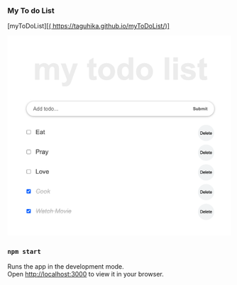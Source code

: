 ### My To do List

[myToDoList][[( https://taguhika.github.io/myToDoList/)]](https://taguhika.github.io/myToDoList/)

![myToDoList](./myToDo.png?raw=true "myTodo")


### `npm start`

Runs the app in the development mode.\
Open [http://localhost:3000](http://localhost:3000) to view it in your browser.



